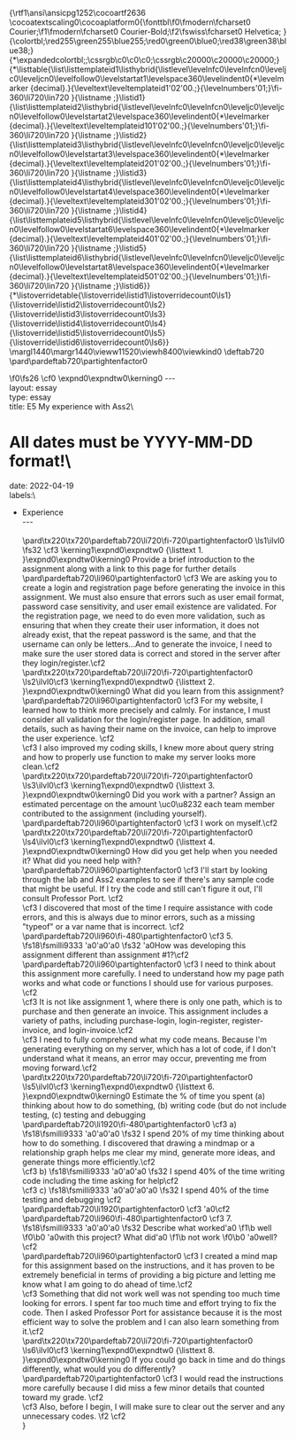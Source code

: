 {\rtf1\ansi\ansicpg1252\cocoartf2636
\cocoatextscaling0\cocoaplatform0{\fonttbl\f0\fmodern\fcharset0 Courier;\f1\fmodern\fcharset0 Courier-Bold;\f2\fswiss\fcharset0 Helvetica;
}
{\colortbl;\red255\green255\blue255;\red0\green0\blue0;\red38\green38\blue38;}
{\*\expandedcolortbl;;\cssrgb\c0\c0\c0;\cssrgb\c20000\c20000\c20000;}
{\*\listtable{\list\listtemplateid1\listhybrid{\listlevel\levelnfc0\levelnfcn0\leveljc0\leveljcn0\levelfollow0\levelstartat1\levelspace360\levelindent0{\*\levelmarker \{decimal\}.}{\leveltext\leveltemplateid1\'02\'00.;}{\levelnumbers\'01;}\fi-360\li720\lin720 }{\listname ;}\listid1}
{\list\listtemplateid2\listhybrid{\listlevel\levelnfc0\levelnfcn0\leveljc0\leveljcn0\levelfollow0\levelstartat2\levelspace360\levelindent0{\*\levelmarker \{decimal\}.}{\leveltext\leveltemplateid101\'02\'00.;}{\levelnumbers\'01;}\fi-360\li720\lin720 }{\listname ;}\listid2}
{\list\listtemplateid3\listhybrid{\listlevel\levelnfc0\levelnfcn0\leveljc0\leveljcn0\levelfollow0\levelstartat3\levelspace360\levelindent0{\*\levelmarker \{decimal\}.}{\leveltext\leveltemplateid201\'02\'00.;}{\levelnumbers\'01;}\fi-360\li720\lin720 }{\listname ;}\listid3}
{\list\listtemplateid4\listhybrid{\listlevel\levelnfc0\levelnfcn0\leveljc0\leveljcn0\levelfollow0\levelstartat4\levelspace360\levelindent0{\*\levelmarker \{decimal\}.}{\leveltext\leveltemplateid301\'02\'00.;}{\levelnumbers\'01;}\fi-360\li720\lin720 }{\listname ;}\listid4}
{\list\listtemplateid5\listhybrid{\listlevel\levelnfc0\levelnfcn0\leveljc0\leveljcn0\levelfollow0\levelstartat6\levelspace360\levelindent0{\*\levelmarker \{decimal\}.}{\leveltext\leveltemplateid401\'02\'00.;}{\levelnumbers\'01;}\fi-360\li720\lin720 }{\listname ;}\listid5}
{\list\listtemplateid6\listhybrid{\listlevel\levelnfc0\levelnfcn0\leveljc0\leveljcn0\levelfollow0\levelstartat8\levelspace360\levelindent0{\*\levelmarker \{decimal\}.}{\leveltext\leveltemplateid501\'02\'00.;}{\levelnumbers\'01;}\fi-360\li720\lin720 }{\listname ;}\listid6}}
{\*\listoverridetable{\listoverride\listid1\listoverridecount0\ls1}{\listoverride\listid2\listoverridecount0\ls2}{\listoverride\listid3\listoverridecount0\ls3}{\listoverride\listid4\listoverridecount0\ls4}{\listoverride\listid5\listoverridecount0\ls5}{\listoverride\listid6\listoverridecount0\ls6}}
\margl1440\margr1440\vieww11520\viewh8400\viewkind0
\deftab720
\pard\pardeftab720\partightenfactor0

\f0\fs26 \cf0 \expnd0\expndtw0\kerning0
---\
layout: essay\
type: essay\
title: E5 My experience with Ass2\
# All dates must be YYYY-MM-DD format!\
date: 2022-04-19\
labels:\
  - Experience\
---\
\
\pard\tx220\tx720\pardeftab720\li720\fi-720\partightenfactor0
\ls1\ilvl0
\fs32 \cf3 \kerning1\expnd0\expndtw0 {\listtext	1.	}\expnd0\expndtw0\kerning0
Provide a brief introduction to the assignment along with a link to this page for further details\
\pard\pardeftab720\li960\partightenfactor0
\cf3 We are asking you to create a login and registration page before generating the invoice in this assignment. We must also ensure that errors such as user email format, password case sensitivity, and user email existence are validated. For the registration page, we need to do even more validation, such as ensuring that when they create their user information, it does not already exist, that the repeat password is the same, and that the username can only be letters...And to generate the invoice, I need to make sure the user stored data is correct and stored in the server after they login/register.\cf2 \
\pard\tx220\tx720\pardeftab720\li720\fi-720\partightenfactor0
\ls2\ilvl0\cf3 \kerning1\expnd0\expndtw0 {\listtext	2.	}\expnd0\expndtw0\kerning0
What did you learn from this assignment?\
\pard\pardeftab720\li960\partightenfactor0
\cf3 For my website, I learned how to think more precisely and calmly. For instance, I must consider all validation for the login/register page. In addition, small details, such as having their name on the invoice, can help to improve the user experience. \cf2 \
\cf3 I also improved my coding skills, I knew more about query string and how to properly use function to make my server looks more clean.\cf2 \
\pard\tx220\tx720\pardeftab720\li720\fi-720\partightenfactor0
\ls3\ilvl0\cf3 \kerning1\expnd0\expndtw0 {\listtext	3.	}\expnd0\expndtw0\kerning0
Did you work with a partner? Assign an estimated percentage on the amount \uc0\u8232 each team member contributed to the assignment (including yourself).\
\pard\pardeftab720\li960\partightenfactor0
\cf3 I work on myself.\cf2 \
\pard\tx220\tx720\pardeftab720\li720\fi-720\partightenfactor0
\ls4\ilvl0\cf3 \kerning1\expnd0\expndtw0 {\listtext	4.	}\expnd0\expndtw0\kerning0
How did you get help when you needed it? What did you need help with?\
\pard\pardeftab720\li960\partightenfactor0
\cf3 I'll start by looking through the lab and Ass2 examples to see if there's any sample code that might be useful. If I try the code and still can't figure it out, I'll consult Professor Port. \cf2 \
\cf3 I discovered that most of the time I require assistance with code errors, and this is always due to minor errors, such as a missing "typeof" or a var name that is incorrect. \cf2 \
\pard\pardeftab720\li960\fi-480\partightenfactor0
\cf3 5.
\fs18\fsmilli9333 \'a0\'a0\'a0 
\fs32 \'a0How was developing this assignment different than assignment #1?\cf2 \
\pard\pardeftab720\li960\partightenfactor0
\cf3 I need to think about this assignment more carefully. I need to understand how my page path works and what code or functions I should use for various purposes. \cf2 \
\cf3 It is not like assignment 1, where there is only one path, which is to purchase and then generate an invoice. This assignment includes a variety of paths, including purchase-login, login-register, register-invoice, and login-invoice.\cf2 \
\cf3 I need to fully comprehend what my code means. Because I'm generating everything on my server, which has a lot of code, if I don't understand what it means, an error may occur, preventing me from moving forward.\cf2 \
\pard\tx220\tx720\pardeftab720\li720\fi-720\partightenfactor0
\ls5\ilvl0\cf3 \kerning1\expnd0\expndtw0 {\listtext	6.	}\expnd0\expndtw0\kerning0
Estimate the % of time you spent (a) thinking about how to do something, (b) writing code (but do not include testing, (c) testing and debugging\
\pard\pardeftab720\li1920\fi-480\partightenfactor0
\cf3 a)
\fs18\fsmilli9333 \'a0\'a0\'a0 
\fs32 I spend 20% of my time thinking about how to do something. I discovered that drawing a mindmap or a relationship graph helps me clear my mind, generate more ideas, and generate things more efficiently.\cf2 \
\cf3 b)
\fs18\fsmilli9333 \'a0\'a0\'a0 
\fs32 I spend 40% of the time writing code including the time asking for help\cf2 \
\cf3 c)
\fs18\fsmilli9333 \'a0\'a0\'a0\'a0 
\fs32 I spend 40% of the time testing and debugging \cf2 \
\pard\pardeftab720\li1920\partightenfactor0
\cf3 \'a0\cf2 \
\pard\pardeftab720\li960\fi-480\partightenfactor0
\cf3 7.
\fs18\fsmilli9333 \'a0\'a0\'a0 
\fs32 Describe what worked\'a0
\f1\b well
\f0\b0 \'a0with this project? What did\'a0
\f1\b not work
\f0\b0 \'a0well?\cf2 \
\pard\pardeftab720\li960\partightenfactor0
\cf3 I created a mind map for this assignment based on the instructions, and it has proven to be extremely beneficial in terms of providing a big picture and letting me know what I am going to do ahead of time.\cf2 \
\cf3 Something that did not work well was not spending too much time looking for errors. I spent far too much time and effort trying to fix the code. Then I asked Professor Port for assistance because it is the most efficient way to solve the problem and I can also learn something from it.\cf2 \
\pard\tx220\tx720\pardeftab720\li720\fi-720\partightenfactor0
\ls6\ilvl0\cf3 \kerning1\expnd0\expndtw0 {\listtext	8.	}\expnd0\expndtw0\kerning0
If you could go back in time and do things differently, what would you do differently?\
\pard\pardeftab720\partightenfactor0
\cf3 	I would read the instructions more carefully because I 		did miss a few minor details that counted toward my 			grade. \cf2 \
\cf3 	Also, before I begin, I will make sure to clear out the 		server and any unnecessary codes.
\f2 \cf2 \
}